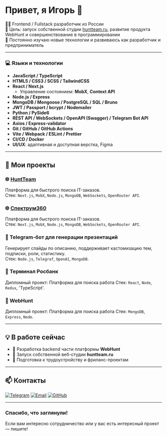 # Привет, я Игорь 👋

👨‍💻 Frontend / Fullstack разработчик из России  
🎯 Цель: запуск собственной студии [huntteam.ru](https://huntteam.ru), развитие продукта WebHunt и совершенствование в программировании  
🧠 Постоянно изучаю новые технологии и развиваюсь как разработчик и предприниматель

---

### 💻 Языки и технологии

- **JavaScript / TypeScript**
- **HTML5 / CSS3 / SCSS / TailwindCSS**
- **React / Next.js**
  - Управление состоянием: **MobX**, **Context API**
- **Node.js / Express**
- **MongoDB / Mongoose / PostgreSQL / SQL / Bruno**
- **JWT / Passport / bcrypt / Nodemailer**
- **Python / PySide6**
- **REST API / WebSockets / OpenAPI (Swagger) / Telegram Bot API**
- **Axios / Express-validator**
- **Git / GitHub / GitHub Actions**
- **Vite / Webpack / ESLint / Prettier**
- **CI/CD / Docker**
- **UI/UX**: адаптивная и доступная верстка, Figma

---

## 🧩 Мои проекты

### 🌐 [HuntTeam](https://webhunt.huntteam.ru)  
Платформа для быстрого поиска IT-заказов.  
Стек: `Next.js`, `MobX`, `Node.js`, `MongoDB`, `WebSockets`, `OpenRouter API`.

### 🌐 [Спектрум360](https://spectrum360.ru)  
Платформа для быстрого поиска IT-заказов.  
Стек: `Next.js`, `MobX`, `Node.js`, `MongoDB`, `WebSockets`, `OpenRouter API`.

### 🤖 Telegram-бот для генерации презентаций  
Генерирует слайды по описанию, поддерживает кастомизацию тем, подписки, роли, статистику.  
Стек: `Node.js`, `Telegraf`, `OpenAI`, `MongoDB`.

### 🏥 Терминал Росбанк 
Дипломный проект: Платформа для поиска работа 
Стек: `React`, `Node`, `Redux`, 'TypeScript'.

### 🏥 WebHunt 
Дипломный проект: Платформа для поиска работа 
Стек: `MongoDB`, `Express`, `Node`.

---

## 💡 В работе сейчас
- 🔧 Разработка backend части платформы **WebHunt**
- 🚀 Запуск собственной веб-студии **huntteam.ru**
- 📝 Подготовка к трудоустройству и фриланс-проектам
---

## 📫 Контакты

[![Telegram](https://img.shields.io/badge/Telegram-2CA5E0?style=for-the-badge&logo=telegram&logoColor=white)](https://t.me/O101O1O1O)
[![Email](https://img.shields.io/badge/Email-D14836?style=for-the-badge&logo=gmail&logoColor=white)](mailto:igorushakov005@gmail.com)
[![GitHub](https://img.shields.io/badge/GitHub-181717?style=for-the-badge&logo=github&logoColor=white)](https://github.com/IgorUshakov05)

---

### Спасибо, что заглянули!  
Если вам интересно сотрудничество или у вас есть интересный проект — пишите!
